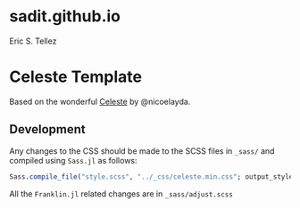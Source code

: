# sadit.github.io
Eric S. Tellez
# Celeste Template

Based on the wonderful [Celeste](https://github.com/nicoelayda/celeste) by @nicoelayda.

## Development

Any changes to the CSS should be made to the SCSS files in `_sass/` and compiled using `Sass.jl` as follows:

```julia
Sass.compile_file("style.scss", "../_css/celeste.min.css"; output_style = Sass.compressed)
```

All the `Franklin.jl` related changes are in `_sass/adjust.scss`
